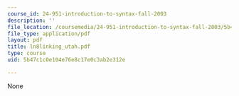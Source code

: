 ```yaml
---
course_id: 24-951-introduction-to-syntax-fall-2003
description: ''
file_location: /coursemedia/24-951-introduction-to-syntax-fall-2003/5b47c1c0e104e76e8c17e0c3ab2e312e_ln8linking_utah.pdf
file_type: application/pdf
layout: pdf
title: ln8linking_utah.pdf
type: course
uid: 5b47c1c0e104e76e8c17e0c3ab2e312e

---
```

None